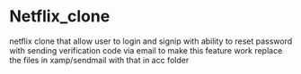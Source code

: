 ﻿# Netflix_clone
netflix clone that allow user to login and signip with ability to reset password with sending verification code via email 
to make this feature work replace the files in xamp/sendmail with that in acc folder 
